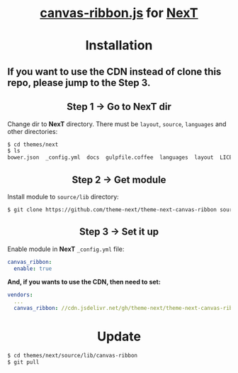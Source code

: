 <h1 align="center"><a href="https://github.com/hustcc/ribbon.js">canvas-ribbon.js</a> for <a href="https://github.com/theme-next">NexT</a></h1>

<h1 align="center">Installation</h1>

<h2>If you want to use the CDN instead of clone this repo, please jump to the Step 3.</h2>

<h2 align="center">Step 1 &rarr; Go to NexT dir</h2>

Change dir to **NexT** directory. There must be `layout`, `source`, `languages` and other directories:

```sh
$ cd themes/next
$ ls
bower.json  _config.yml  docs  gulpfile.coffee  languages  layout  LICENSE.md  package.json  README.md  scripts  source  test
```

<h2 align="center">Step 2 &rarr; Get module</h2>

Install module to `source/lib` directory:

```sh
$ git clone https://github.com/theme-next/theme-next-canvas-ribbon source/lib/canvas-ribbon
```

<h2 align="center">Step 3 &rarr; Set it up</h2>

Enable module in **NexT** `_config.yml` file:

```yml
canvas_ribbon:
  enable: true
```

**And, if you wants to use the CDN, then need to set:**

```yml
vendors:
  ...
  canvas_ribbon: //cdn.jsdelivr.net/gh/theme-next/theme-next-canvas-ribbon@1/canvas-ribbon.js
```

<h1 align="center">Update</h1>

```sh
$ cd themes/next/source/lib/canvas-ribbon
$ git pull
```
